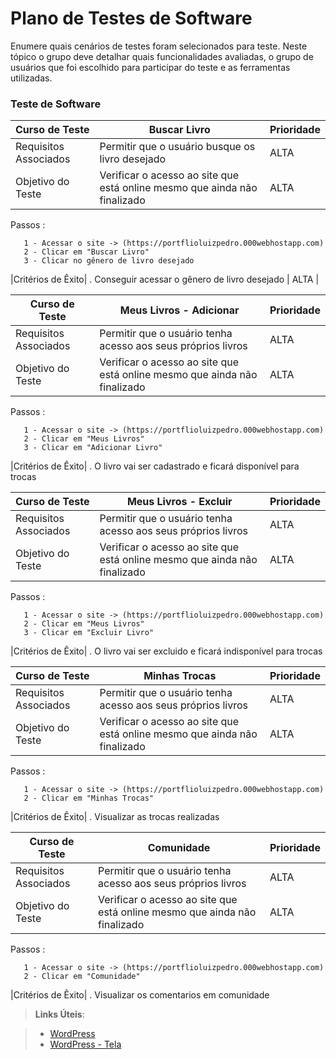 # Plano de Testes de Software


Enumere quais cenários de testes foram selecionados para teste. Neste tópico o grupo deve detalhar quais funcionalidades avaliadas, o grupo de usuários que foi escolhido para participar do teste e as ferramentas utilizadas.
 

### Teste de Software

|Curso de Teste    | Buscar Livro | Prioridade |
|------|-----------------------------------------|----|
|Requisitos Associados| Permitir que o usuário busque os livro desejado | ALTA | 
|Objetivo do Teste| Verificar o acesso ao site que está online mesmo que ainda não finalizado  | ALTA |

Passos :
       
       1 - Acessar o site -> (https://portflioluizpedro.000webhostapp.com)
       2 - Clicar em "Buscar Livro"
       3 - Clicar no gênero de livro desejado

 |Critérios de Êxito|  . Conseguir acessar o gênero de livro desejado  | ALTA |

    
|Curso de Teste    | Meus Livros - Adicionar  | Prioridade |
|------|-----------------------------------------|----|
|Requisitos Associados| Permitir que o usuário tenha acesso aos seus próprios livros | ALTA | 
|Objetivo do Teste| Verificar o acesso ao site que está online mesmo que ainda não finalizado  | ALTA |

Passos :
       
       1 - Acessar o site -> (https://portflioluizpedro.000webhostapp.com)
       2 - Clicar em "Meus Livros"
       3 - Clicar em "Adicionar Livro"
       
 |Critérios de Êxito|  . O livro vai ser cadastrado e ficará disponível para trocas    
           
    
|Curso de Teste    | Meus Livros - Excluir  | Prioridade |
|------|-----------------------------------------|----|
|Requisitos Associados| Permitir que o usuário tenha acesso aos seus próprios livros | ALTA | 
|Objetivo do Teste| Verificar o acesso ao site que está online mesmo que ainda não finalizado  | ALTA |

Passos :
       
       1 - Acessar o site -> (https://portflioluizpedro.000webhostapp.com)
       2 - Clicar em "Meus Livros"
       3 - Clicar em "Excluir Livro"

|Critérios de Êxito|  . O livro vai ser excluido e ficará indisponível para trocas    
          

|Curso de Teste    | Minhas Trocas  | Prioridade |
|------|-----------------------------------------|----|
|Requisitos Associados| Permitir que o usuário tenha acesso aos seus próprios livros | ALTA | 
|Objetivo do Teste| Verificar o acesso ao site que está online mesmo que ainda não finalizado  | ALTA |

Passos :
       
       1 - Acessar o site -> (https://portflioluizpedro.000webhostapp.com)
       2 - Clicar em "Minhas Trocas"

|Critérios de Êxito|  . Visualizar as trocas realizadas    
          
|Curso de Teste    | Comunidade  | Prioridade |
|------|-----------------------------------------|----|
|Requisitos Associados| Permitir que o usuário tenha acesso aos seus próprios livros | ALTA | 
|Objetivo do Teste| Verificar o acesso ao site que está online mesmo que ainda não finalizado  | ALTA |

Passos :
       
       1 - Acessar o site -> (https://portflioluizpedro.000webhostapp.com)
       2 - Clicar em "Comunidade"

|Critérios de Êxito|  . Visualizar os comentarios em comunidade   
 
 
> **Links Úteis**:

> - [WordPress](https://portflioluizpedro.000webhostapp.com/wp-admin/edit.php?post_type=page)
> - [WordPress - Tela](https://portflioluizpedro.000webhostapp.com/)

